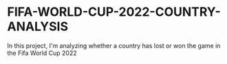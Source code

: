 # FIFA-WORLD-CUP-2022-COUNTRY-ANALYSIS
In this project, I'm analyzing whether a country has lost or won the game in the Fifa World Cup 2022
